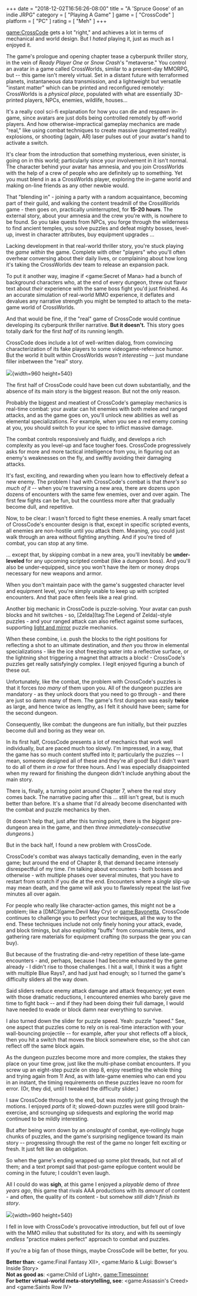 +++
date = "2018-12-02T16:56:26-08:00"
title = "A 'Spruce Goose' of an indie JRPG"
category = [ "Playing A Game" ]
game = [ "CrossCode" ]
platform = [ "PC" ]
rating = [ "Meh" ]
+++

<game:CrossCode> gets a lot "right," and achieves a lot in terms of mechanical and world design.  But I <i>hated</i> playing it, just as much as I enjoyed it.

The game's prologue and opening chapter tease a cyberpunk thriller story, in the vein of <i>Ready Player One</i> or <i>Snow Crash</i>'s "metaverse."  You control an avatar in a game called CrossWorlds, similar to a present-day MMORPG, but -- this game isn't merely virtual.  Set in a distant future with terraformed planets, instantaneous data transmission, and a lightweight but versatile "instant matter" which can be printed and reconfigured remotely: CrossWorlds is a <i>physical place</i>, populated with what are essentially 3D-printed players, NPCs, enemies, wildlife, houses...

It's a really cool sci-fi explanation for how you can die and respawn in-game, since avatars are just dolls being controlled remotely by off-world players.  And how otherwise-impractical gameplay mechanics are made "real," like using combat techniques to create massive (augmented reality) explosions, or shooting (again, AR) laser pulses out of your avatar's hand to activate a switch.

It's clear from the introduction that something mysterious, even sinister, is going on in this world; particularly since your involvement in it isn't normal.  The character behind your avatar has amnesia, and you join CrossWorlds with the help of a crew of people who are definitely up to something.  Yet you must blend in as a CrossWorlds player, exploring the in-game world and making on-line friends as any other newbie would.

That "blending in" - joining a party with a random acquaintance, becoming part of their guild, and walking the content treadmill of the CrossWorlds game - then goes on, practically uninterrupted, for <b>15-20 hours</b>.  The external story, about your amnesia and the crew you're with, is nowhere to be found.  So you take quests from NPCs, you forge through the wilderness to find ancient temples, you solve puzzles and defeat mighty bosses, level-up, invest in character attributes, buy equipment upgrades ...

Lacking development in that real-world thriller story, you're stuck playing the <i>game within</i> the game.  Complete with other "players" who you'll often overhear conversing about their daily lives, or complaining about how long it's taking the CrossWorlds dev team to release an expansion pack.

To put it another way, imagine if <game:Secret of Mana> had a bunch of background characters who, at the end of every dungeon, threw out flavor text about <i>their</i> experience with the same boss fight you'd just finished.  As an accurate simulation of real-world MMO experience, it deflates and devalues any narrative strength you might be tempted to attach to the meta-game world of CrossWorlds.

And that would be fine, if the "real" game of CrossCode would continue developing its cyberpunk thriller narrative.  <b>But it doesn't.</b>  This story goes totally dark for the first <i>half</i> of its running length.

CrossCode does include a lot of well-written dialog, from convincing characterization of its fake players to some videogame-reference humor.  But the world it built within CrossWorlds <i>wasn't interesting</i> -- just mundane filler inbetween the "real" story.

![]($SiteBaseURL$crosscode_umbrella.jpg){width=960 height=540}

The first half of CrossCode could have been cut down substantially, and the absence of its main story is the biggest reason.  But not the only reason.

Probably the biggest and meatiest of CrossCode's gameplay mechanics is real-time combat: your avatar can hit enemies with both melee and ranged attacks, and as the game goes on, you'll unlock new abilities as well as elemental specializations.  For example, when you see a red enemy coming at you, you should switch to your ice spec to inflict massive damage.

The combat controls responsively and fluidly, and develops a rich complexity as you level-up and face tougher foes.  CrossCode progressively asks for more and more tactical intelligence from you, in figuring out an enemy's weaknesses on the fly, and swiftly avoiding their damaging attacks.

It's fast, exciting, and rewarding when you learn how to effectively defeat a new enemy.  The problem I had with CrossCode's combat is that <i>there's so much of it</i> -- when you're traversing a new area, there are dozens upon dozens of encounters with the same few enemies, over and over again.  The first few fights can be fun, but the countless more after that gradually become dull, and repetitive.

Now, to be clear: I wasn't forced to fight these enemies.  A really smart facet of CrossCode's encounter design is that, except in specific scripted events, all enemies are non-hostile until you attack them.  Meaning, you could just walk through an area without fighting anything.  And if you're tired of combat, you can stop at any time.

... except that, by skipping combat in a new area, you'll inevitably be <b>under-leveled</b> for any upcoming scripted combat (like a dungeon boss).  And you'll also be under-equipped, since you won't have the item or money drops necessary for new weapons and armor.

When you don't maintain pace with the game's suggested character level and equipment level, you're simply unable to keep up with scripted encounters.  And that pace often feels like a real grind.

Another big mechanic in CrossCode is puzzle-solving.  Your avatar can push blocks and hit switches - so, [Zelda](tag:The Legend of Zelda)-style puzzles - and your ranged attack can also reflect against some surfaces, supporting <a href="https://tvtropes.org/pmwiki/pmwiki.php/Main/LightAndMirrorsPuzzle">light and mirror</a> puzzle mechanics.

When these combine, i.e. push the blocks to the right positions for reflecting a shot to an ultimate destination, and <i>then</i> you throw in elemental specializations - like the ice shot freezing water into a reflective surface, or the lightning shot triggering a magnet that attracts a block! - CrossCode's puzzles get really satisfyingly complex.  I legit enjoyed figuring a bunch of these out.

Unfortunately, like the combat, the problem with CrossCode's puzzles is that it forces <i>too many</i> of them upon you.  All of the dungeon puzzles are mandatory - as they unlock doors that you need to go through - and there are just so damn many of them.  The game's first dungeon was easily <b>twice</b> as large, and hence twice as lengthy, as I felt it should have been; same for the second dungeon.

Consequently, like combat: the dungeons are fun initially, but their puzzles become dull and boring as they wear on.

In its first half, CrossCode presents a lot of mechanics that work well individually, but are paced much too slowly.  I'm impressed, in a way, that the game has so much content stuffed into it; particularly the puzzles -- I mean, someone designed all of these and they're all good!  But I didn't want to do all of them <i>in a row</i> for three hours.  And I was especially disappointed when my reward for finishing the dungeon didn't include anything about the main story.

There is, finally, a turning point around Chapter 7, where the real story comes back.  The narrative pacing after this ... still isn't great, but is much better than before.  It's a shame that I'd already become disenchanted with the combat and puzzle mechanics by then.

(It doesn't help that, just after this turning point, there is the <i>biggest</i> pre-dungeon area in the game, and then <i>three immediately-consecutive dungeons</i>.)

But in the back half, I found a new problem with CrossCode.

CrossCode's combat was always tactically demanding, even in the early game; but around the end of Chapter 8, that demand became intensely disrespectful of my time.  I'm talking about encounters - both bosses and otherwise - with multiple phases over several minutes, that you have to restart from scratch if you die at the end.  Encounters where a <i>single</i> slip-up may mean death, and the game will ask you to flawlessly repeat the last five minutes all over again.

For people who really like character-action games, this might not be a problem; like a [DMC](game:Devil May Cry) or <game:Bayonetta>, CrossCode continues to challenge you to perfect your techniques, all the way to the end.  These techniques include not only finely honing your attack, evade, and block timings, but also exploiting "buffs" from consumable items, and gathering rare materials for equipment crafting (to surpass the gear you can buy).

But because of the frustrating die-and-retry repetition of these late-game encounters - and, perhaps, because I had become exhausted by the game already - I didn't rise to those challenges.  I hit a wall, I think it was a fight with multiple Blue Rays?, and had just had enough; so I turned the game's difficulty sliders all the way down.

Said sliders reduce enemy attack damage and attack frequency; yet even with those dramatic reductions, I encountered enemies who barely gave me time to fight back -- and if they had been doing their full damage, I would have needed to evade or block damn near everything to survive.

I also turned down the slider for puzzle speed.  Yeah: puzzle "speed."  See, one aspect that puzzles come to rely on is real-time interaction with your wall-bouncing projectile -- for example, after your shot reflects off a block, then you hit a switch that moves the block somewhere else, so the shot can reflect off the same block again.

As the dungeon puzzles become more and more complex, the stakes they place on your time grow, just like the multi-phase combat encounters.  If you screw up an eight-step puzzle on step 8, enjoy resetting the whole thing and trying again from 1!  And, as with late-game enemies who can end you in an instant, the timing requirements on these puzzles leave no room for error.  (Or, they did, until I tweaked the difficulty slider.)

I saw CrossCode through to the end, but was mostly just going through the motions.  I enjoyed <i>parts</i> of it; slowed-down puzzles were still good brain-exercise, and scrounging up sidequests and exploring the world map continued to be mildly interesting.

But after being worn down by an <i>onslaught</i> of combat, eye-rollingly huge chunks of puzzles, and the game's surprising negligence toward its main story -- progressing through the rest of the game no longer felt exciting or fresh.  It just felt like an obligation.

So when the game's ending wrapped up some plot threads, but not all of them; and a text prompt said that post-game epilogue content would be coming in the future; I couldn't even laugh.

All I could do was <b>sigh</b>, at this game I enjoyed a <i>playable</i> demo of <i>three years ago</i>, this game that rivals AAA productions with its <i>amount</i> of content - and often, the quality of its content - but somehow <i>still didn't finish its story</i>.

![]($SiteBaseURL$crosscode_incomplete.jpg){width=960 height=540}

I fell in love with CrossCode's provocative introduction, but fell out of love with the MMO <i>milieu</i> that substituted for its story, and with its seemingly <i>endless</i> "practice makes perfect" approach to combat and puzzles.

If you're a big fan of those things, maybe CrossCode will be better, for you.

<b>Better than</b>: <game:Final Fantasy XII>, <game:Mario & Luigi: Bowser's Inside Story>  
<b>Not as good as</b>: <game:Child of Light>, <game:Timespinner>  
<b>For better virtual-world meta-storytelling, see</b>: <game:Assassin's Creed> and <game:Saints Row IV>
